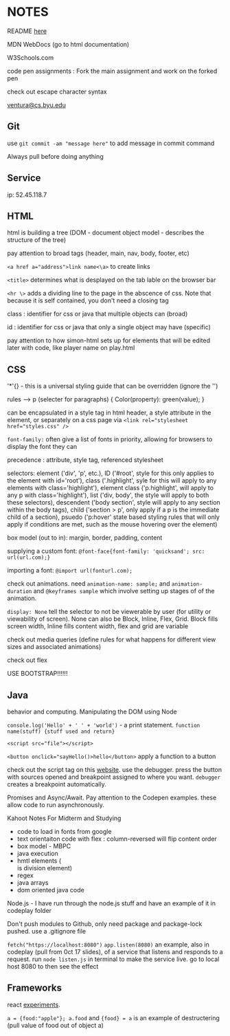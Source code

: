 # NOTES

README [here](startup/README.md)

MDN WebDocs (go to html documentation)

W3Schools.com

code pen assignments : Fork the main assignment and work on the forked pen

check out escape character syntax

ventura@cs.byu.edu

## Git

use `git commit -am "message here"` to add message in commit command

Always pull before doing anything

## Service

ip: 52.45.118.7

## HTML

html is building a tree (DOM - document object model - describes the structure of the tree)

pay attention to broad tags (header, main, nav, body, footer, etc)

`<a href a="address">link name<\a>` to create links

`<title>` determines what is desplayed on the tab lable on the browser bar 

`<hr \>` adds a dividing line to the page in the abscence of css. Note that because it is self contained, you don't need a closing tag

class : identifier for css or java that multiple objects can  (broad)

id : identifier for css or java that only a single object may have (specific)

pay attention to how simon-html sets up for elements that will be edited later with code, like player name on play.html

## CSS

'*'{} -  this is a universal styling guide that can be overridden (ignore the '')

rules -->  p (selecter for paragraphs) {
    Color(property): green(value);
}

can be encapsulated in a style tag in html header, a style attribute in the element, or separately on a css page via `<link rel="stylesheet href="styles.css" />`

`font-family:` often give a list of fonts in priority, allowing for browsers to display the font they can

precedence : attribute, style tag, referenced stylesheet

selectors: element ('div', 'p', etc.), ID ('#root', style for this only applies to the element with id='root'), class ('.highlight', syle for this will apply to any elements with class='highlight'), element class ('p.highlight', will apply to any p with class='highlight'), list ('div, body', the style will apply to both these selectors), descendent ('body section', style will apply to any section within the body tags), child ('section > p', only apply if a p is the immediate child of a section), psuedo ('p:hover' state based styling rules that will only apply if conditions are met, such as the mouse hovering over the element)

box model (out to in): margin, border, padding, content

supplying a custom font:
`@font-face{font-family: 'quicksand'; src: url(url.com);}`

importing a font:
`@import url(fonturl.com);`

check out animations. need `animation-name: sample;` and `animation-duration` and `@keyframes sample` which involve setting up stages of of the animation.

`display: None` tell the selector to not be viewerable by user (for utility or viewability of screen). None can also be Block, Inline, Flex, Grid. Block fills screen width, Inline fills content width, flex and grid are variable

check out media queries (define rules for what happens for different view sizes and associated animations)

check out flex

USE BOOTSTRAP!!!!!!

## Java

behavior and computing. Manipulating the DOM using Node

`console.log('Hello' + ' ' + 'world')` - a print statement. `function name(stuff) {stuff used and return}`

`<script src="file"></script>`

`<button onclick="sayHello()>hello</button>` apply a function to a button

check out the script tag on this [website](https://htmlpreview.github.io/?https://github.com/webprogramming260/.github/blob/main/profile/javascript/introduction/jsDemo.html). use the debugger. press the button with sources opened and breakpoint assigned to where you want. `debugger` creates a breakpoint automatically.

Promises and Async/Await. Pay attention to the Codepen examples. these allow code to run asynchronously.

Kahoot Notes For Midterm and Studying

- code to load in fonts from google
- text orientaiton code with flex : column-reversed will flip content order
- box model - MBPC
- java execution
- hmtl elements (<div> is division element)
- regex
- java arrays
- dom oriented java code

Node.js - I have run through the node.js stuff and have an example of it in codeplay folder

Don't push modules to Github, only need package and package-lock pushed. use a .gitignore file

`fetch("https://localhost:8080")` `app.listen(8080)` an example, also in codeplay (pull from 0ct 17 slides), of a service that listens and responds to a request. run `node listen.js` in terminal to make the service live. go to local host 8080 to then see the effect

## Frameworks

react [experiments](https://codepen.io/BrayDenWalker/pen/JjgrOxK?editors=1010).

`a = {food:"apple"}; a.food` and `{food} = a` is an example of destructering (pull value of food out of object a)
